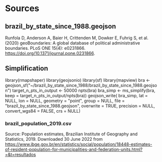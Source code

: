 # Sources

## brazil_by_state_since_1988.geojson
Runfola D, Anderson A, Baier H, Crittenden M, Dowker E, Fuhrig S, et al. (2020) 
geoBoundaries: A global database of political administrative boundaries. 
PLoS ONE 15(4): e0231866. https://doi.org/10.1371/journal.pone.0231866. 

## Simplification
library(rmapshaper)
library(geojsonio)
library(sf)
library(mapview)
bra <- geojson_sf("~/brazil_by_state_since_1988/brazil_by_state_since_1988.geojson")
target_n_pts_in_output <- 50000
npts(bra)
bra_simp <- ms_simplify(bra, keep = target_n_pts_in_output/npts(bra))
geojson_write(
  bra_simp,
  lat = NULL,
  lon = NULL,
  geometry = "point",
  group = NULL,
  file = "brazil_by_state_since_1988.geojson",
  overwrite = TRUE,
  precision = NULL,
  convert_wgs84 = FALSE,
  crs = NULL)

### brazil_population_2019.csv
Source: Population estimates, Brazilian Institute of Geography and Statistics, 2019. Downloaded 30 June 2022 from 
https://www.ibge.gov.br/en/statistics/social/population/18448-estimates-of-resident-population-for-municipalities-and-federation-units.html?=&t=resultados

